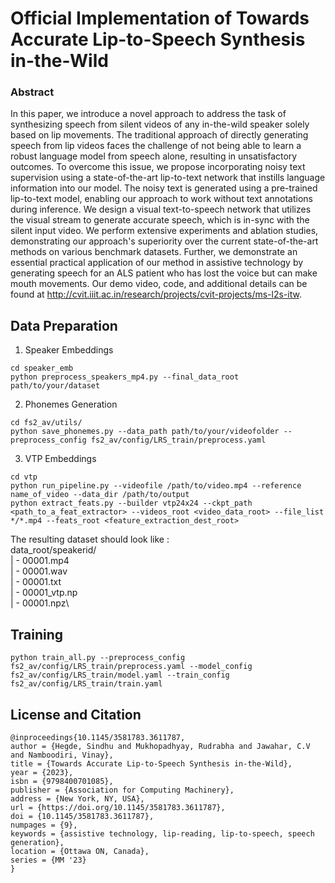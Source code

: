 # Official Implementation of Towards Accurate Lip-to-Speech Synthesis in-the-Wild
### Abstract
In this paper, we introduce a novel approach to address the task of synthesizing speech from silent videos of any in-the-wild speaker solely based on lip movements. The traditional approach of directly generating speech from lip videos faces the challenge of not being able to learn a robust language model from speech alone, resulting in unsatisfactory outcomes. To overcome this issue, we propose incorporating noisy text supervision using a state-of-the-art lip-to-text network that instills language information into our model. The noisy text is generated using a pre-trained lip-to-text model, enabling our approach to work without text annotations during inference. We design a visual text-to-speech network that utilizes the visual stream to generate accurate speech, which is in-sync with the silent input video. We perform extensive experiments and ablation studies, demonstrating our approach's superiority over the current state-of-the-art methods on various benchmark datasets. Further, we demonstrate an essential practical application of our method in assistive technology by generating speech for an ALS patient who has lost the voice but can make mouth movements. Our demo video, code, and additional details can be found at http://cvit.iiit.ac.in/research/projects/cvit-projects/ms-l2s-itw.

## Data Preparation

1. Speaker Embeddings
```
cd speaker_emb
python preprocess_speakers_mp4.py --final_data_root path/to/your/dataset
```

2. Phonemes Generation
```
cd fs2_av/utils/
python save_phonemes.py --data_path path/to/your/videofolder --preprocess_config fs2_av/config/LRS_train/preprocess.yaml

```

3. VTP Embeddings
```
cd vtp
python run_pipeline.py --videofile /path/to/video.mp4 --reference name_of_video --data_dir /path/to/output
python extract_feats.py --builder vtp24x24 --ckpt_path <path_to_a_feat_extractor> --videos_root <video_data_root> --file_list */*.mp4 --feats_root <feature_extraction_dest_root>

```

The resulting dataset should look like :\
data_root/speakerid/\
  | - 00001.mp4\
  | - 00001.wav\
  | - 00001.txt\
  | - 00001_vtp.np\
  | - 00001.npz\


## Training
```
python train_all.py --preprocess_config fs2_av/config/LRS_train/preprocess.yaml --model_config fs2_av/config/LRS_train/model.yaml --train_config fs2_av/config/LRS_train/train.yaml

```

## License and Citation
```
@inproceedings{10.1145/3581783.3611787,
author = {Hegde, Sindhu and Mukhopadhyay, Rudrabha and Jawahar, C.V and Namboodiri, Vinay},
title = {Towards Accurate Lip-to-Speech Synthesis in-the-Wild},
year = {2023},
isbn = {9798400701085},
publisher = {Association for Computing Machinery},
address = {New York, NY, USA},
url = {https://doi.org/10.1145/3581783.3611787},
doi = {10.1145/3581783.3611787},
numpages = {9},
keywords = {assistive technology, lip-reading, lip-to-speech, speech generation},
location = {Ottawa ON, Canada},
series = {MM '23}
}
```
